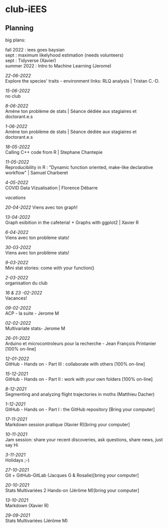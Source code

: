 # club-iEES

## Planning  


big plans:  

fall 2022 : iees goes baysian  
sept : maximum likelyhood estimation (needs volunteers)  
sept : Tidyverse (Xavier)  
summer 2022 : Intro to Machine Learning (Jerome)  


*22-06-2022*  
Explore the species' traits - environment links: RLQ analysis | Tristan C.-D.  

*15-06-2022*  
no club  

*8-06-2022*  
Amène ton problème de stats | Séance dédiée aux stagiaires et doctorant.e.s 

*1-06-2022*  
Amène ton problème de stats | Séance dédiée aux stagiaires et doctorant.e.s 

*18-05-2022*  
Calling C++ code from R | Stephane Chantepie 

*11-05-2022*  
Reproducibility in R : "Dynamic function oriented, make-like declarative workflow" | Samuel Charberet

*4-05-2022*  
COVID Data Vizualisation | Florence Débarre

*vacations*

*20-04-2022*
Viens avec ton graph!

*13-04-2022*  
Graph exibition in the cafeteria! + Graphs with ggplot2 | Xavier R

*6-04-2022*  
Viens avec ton problème stats!

*30-03-2022*  
Viens avec ton problème stats!

*9-03-2022*  
Mini stat stories: come with your function()

*2-03-2022*  
organisation du club

*16 & 23 -02-2022*  
Vacances!

*09-02-2022*  
ACP - la suite - Jerome M

*02-02-2022*  
Multivariate stats- Jerome M

*26-01-2022*  
Arduino et microcontroleurs pour la recherche - Jean François Printanier [100% on-line]

*12-01-2022*  
GitHub - Hands on - Part III : collaborate with others [100% on-line]


*15-12-2021*  
GitHub - Hands on - Part II : work with your own folders [100% on-line]

*8-12-2021*  
Segmenting and analyzing flight trajectories in moths (Matthieu Dacher)

*1-12-2021*  
GitHub - Hands on - Part I : the GitHub repository [Bring your computer]

*17-11-2021*  
Markdown session pratique (Xavier R)[bring your computer]

*10-11-2021*  
Jam session: share your recent discoveries, ask questions, share news, just say Hi

*3-11-2021*   
Holidays ;-)

*27-10-2021*  
Git + GitHub-GitLab (Jacques G & Rosalie)[bring your computer]

*20-10-2021*  
Stats Multivariées 2 Hands-on (Jérôme M)[bring your computer]

*13-10-2021*  
Markdown (Xavier R)

*29-09-2021*  
Stats Multivariées (Jérôme M)

